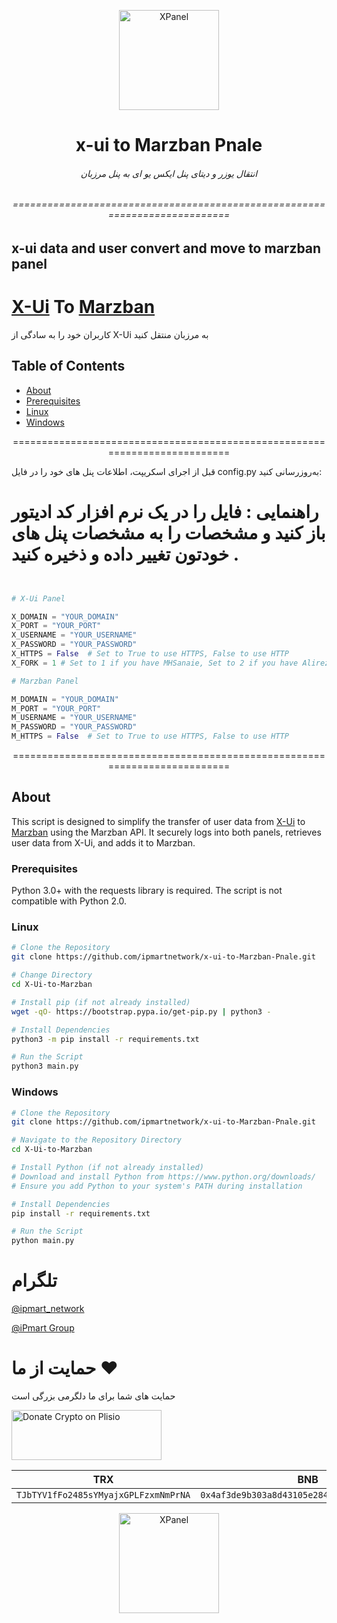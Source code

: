 
<p align="center">
<picture>
<img width="160" height="160"  alt="XPanel" src="https://github.com/iPmartNetwork/iPmart-SSH/blob/main/images/logo.png">
</picture>
  </p> 
<p align="center">
<h1 align="center"/>x-ui to Marzban Pnale</h1>
<h6 align="center">انتقال یوزر و دیتای پنل ایکس یو ای به پنل مرزبان 
<h6>
</p>


<p align="center">===========================================================================




## x-ui data and user convert and move to marzban panel




# [X-Ui](https://github.com/MHSanaei/3x-ui) To [Marzban](https://github.com/Gozargah/Marzban)


 کاربران خود را به سادگی از X-Ui به مرزبان منتقل کنید

## Table of Contents
- [About](#about)
- [Prerequisites](#prerequisites)
- [Linux](#Linux)
- [Windows](#windows)



<p align="center">===========================================================================


قبل از اجرای اسکریپت، اطلاعات پنل های خود را در فایل config.py به‌روزرسانی کنید:

# راهنمایی : فایل را در یک نرم افزار کد ادیتور باز کنید و مشخصات را به مشخصات پنل های خودتون تغییر داده و ذخیره کنید .

```python


# X-Ui Panel

X_DOMAIN = "YOUR_DOMAIN"
X_PORT = "YOUR_PORT"
X_USERNAME = "YOUR_USERNAME"
X_PASSWORD = "YOUR_PASSWORD"
X_HTTPS = False  # Set to True to use HTTPS, False to use HTTP
X_FORK = 1 # Set to 1 if you have MHSanaie, Set to 2 if you have Alireza (Default: MHSanaie)

# Marzban Panel

M_DOMAIN = "YOUR_DOMAIN"
M_PORT = "YOUR_PORT"
M_USERNAME = "YOUR_USERNAME"
M_PASSWORD = "YOUR_PASSWORD"
M_HTTPS = False  # Set to True to use HTTPS, False to use HTTP
```

<p align="center">===========================================================================



## About

This script is designed to simplify the transfer of user data from [X-Ui](https://github.com/MHSanaei/3x-ui) to [Marzban](https://github.com/Gozargah/Marzban)
 using the Marzban API. It securely logs into both panels, retrieves user data from X-Ui, and adds it to Marzban.

 
### Prerequisites
Python 3.0+ with the requests library is required. The script is not compatible with Python 2.0.
### Linux
```bash
# Clone the Repository
git clone https://github.com/ipmartnetwork/x-ui-to-Marzban-Pnale.git

# Change Directory
cd X-Ui-to-Marzban

# Install pip (if not already installed)
wget -qO- https://bootstrap.pypa.io/get-pip.py | python3 -

# Install Dependencies
python3 -m pip install -r requirements.txt

# Run the Script
python3 main.py
```
### Windows
```bash
# Clone the Repository
git clone https://github.com/ipmartnetwork/x-ui-to-Marzban-Pnale.git

# Navigate to the Repository Directory
cd X-Ui-to-Marzban

# Install Python (if not already installed)
# Download and install Python from https://www.python.org/downloads/
# Ensure you add Python to your system's PATH during installation

# Install Dependencies
pip install -r requirements.txt

# Run the Script
python main.py
```




# تلگرام

[@ipmart_network](https://t.me/ipmart_network)

[@iPmart Group](https://t.me/ipmartnetwork_gp)




 # حمایت از ما :hearts:
حمایت های شما برای ما دلگرمی بزرگی است<br> 
<p align="left">
<a href="https://plisio.net/donate/kB7QU7f7" target="_blank"><img src="https://plisio.net/img/donate/donate_light_icons_mono.png" alt="Donate Crypto on Plisio" width="240" height="80" /></a><br>
	
|                    TRX                   |                       BNB                         |                    Litecoin                       |
| ---------------------------------------- |:-------------------------------------------------:| -------------------------------------------------:|
| ```TJbTYV1fFo2485sYMyajxGPLFzxmNmPrNA``` |  ```0x4af3de9b303a8d43105e284823d95b4c600961a3``` | ```MPrkzFiNtw4Rg67bbZB6gCxa9LV87orABM``` |	

</p>	




<p align="center">
<picture>
<img width="160" height="160"  alt="XPanel" src="https://github.com/iPmartNetwork/iPmart-SSH/blob/main/images/logo.png">
</picture>
  </p> 




